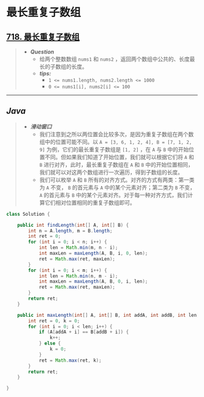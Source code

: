 # 最长重复子数组

## [718. 最长重复子数组](https://leetcode.cn/problems/maximum-length-of-repeated-subarray/)

> - ***Question***
>   - 给两个整数数组 `nums1` 和 `nums2` ，返回两个数组中公共的、长度最长的子数组的长度。
>   - ***tips:***
>     - `1 <= nums1.length, nums2.length <= 1000`
>     - `0 <= nums1[i], nums2[i] <= 100`

---

## *Java*

> - ***滑动窗口***
>   - 我们注意到之所以两位置会比较多次，是因为重复子数组在两个数组中的位置可能不同。以 `A = [3, 6, 1, 2, 4], B = [7, 1, 2, 9]` 为例，它们的最长重复子数组是 `[1, 2]` ，在 `A` 与 `B` 中的开始位置不同。但如果我们知道了开始位置，我们就可以根据它们将 `A` 和 `B` 进行对齐，此时，最长重复子数组在 `A` 和 `B` 中的开始位置相同，我们就可以对这两个数组进行一次遍历，得到子数组的长度。
>   - 我们可以枚举 `A` 和 `B` 所有的对齐方式。对齐的方式有两类：第一类为 `A` 不变， `B` 的首元素与 `A` 中的某个元素对齐；第二类为 `B` 不变， `A` 的首元素与 `B` 中的某个元素对齐。对于每一种对齐方式，我们计算它们相对位置相同的重复子数组即可。

```java
class Solution {

    public int findLength(int[] A, int[] B) {
        int n = A.length, m = B.length;
        int ret = 0;
        for (int i = 0; i < n; i++) {
            int len = Math.min(m, n - i);
            int maxLen = maxLength(A, B, i, 0, len);
            ret = Math.max(ret, maxLen);
        }
        for (int i = 0; i < m; i++) {
            int len = Math.min(n, m - i);
            int maxLen = maxLength(A, B, 0, i, len);
            ret = Math.max(ret, maxLen);
        }
        return ret;
    }

    public int maxLength(int[] A, int[] B, int addA, int addB, int len) {
        int ret = 0, k = 0;
        for (int i = 0; i < len; i++) {
            if (A[addA + i] == B[addB + i]) {
                k++;
            } else {
                k = 0;
            }
            ret = Math.max(ret, k);
        }
        return ret;
    }

}
```
